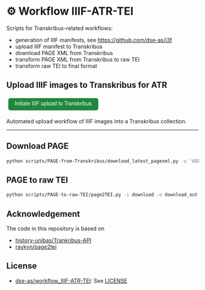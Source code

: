 # ⚙️ Workflow IIIF-ATR-TEI

Scripts for Transkribus-related workflows:

* generation of IIIF manifests, see https://github.com/dse-as/i3f
* upload IIIF manifest to Transkribus
* download PAGE XML from Transkribus
* transform PAGE XML from Transkribus to raw TEI
* transform raw TEI to final format

## Upload IIIF images to Transkribus for ATR

[![Initiate IIIF upload to Transkribus](assets/image.png)](https://github.com/dse-as/workflow_IIIF-ATR-TEI/issues/new/choose)

Automated upload workflow of IIIF images into a Transkribus collection.

---

## Download PAGE

```bash
python scripts/PAGE-from-Transkribus/download_latest_pagexml.py -u 'USERNAME' -p 'PASSWORD' -c 'COLLECTION-ID-1' 'COLLECTION-ID-2' -o 'OUTFOLDER'
```

## PAGE to raw TEI

```bash
python scripts/PAGE-to-raw-TEI/page2TEI.py -i download -o download_out
```

## Acknowledgement

The code in this repository is based on 

* [history-unibas/Trankribus-API](https://github.com/history-unibas/Trankribus-API)
* [raykyn/page2tei](https://github.com/raykyn/page2tei)

## License

* [dse-as/workflow_IIIF-ATR-TEI](https://github.com/dse-as/workflow_IIIF-ATR-TEI): See [LICENSE](LICENSE)
